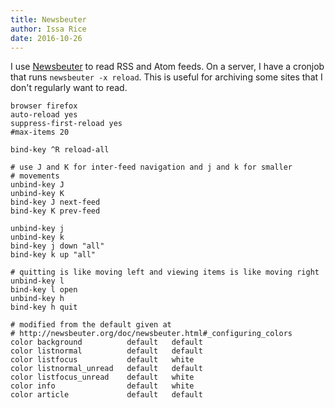 ```yaml
---
title: Newsbeuter
author: Issa Rice
date: 2016-10-26
---
```


I use [Newsbeuter][official] to read RSS and Atom feeds.
On a server, I have a cronjob that runs `newsbeuter -x reload`.
This is useful for archiving some sites that I don't regularly want to read.

    browser firefox
    auto-reload yes
    suppress-first-reload yes
    #max-items 20

    bind-key ^R reload-all

    # use J and K for inter-feed navigation and j and k for smaller
    # movements
    unbind-key J
    unbind-key K
    bind-key J next-feed
    bind-key K prev-feed

    unbind-key j
    unbind-key k
    bind-key j down "all"
    bind-key k up "all"

    # quitting is like moving left and viewing items is like moving right
    unbind-key l
    bind-key l open
    unbind-key h
    bind-key h quit

    # modified from the default given at
    # http://newsbeuter.org/doc/newsbeuter.html#_configuring_colors
    color background          default   default
    color listnormal          default   default
    color listfocus           default   white
    color listnormal_unread   default   default
    color listfocus_unread    default   white
    color info                default   white
    color article             default   default

[official]: http://newsbeuter.org/ "Newsbeuter: The Mutt of RSS Feed Readers"
